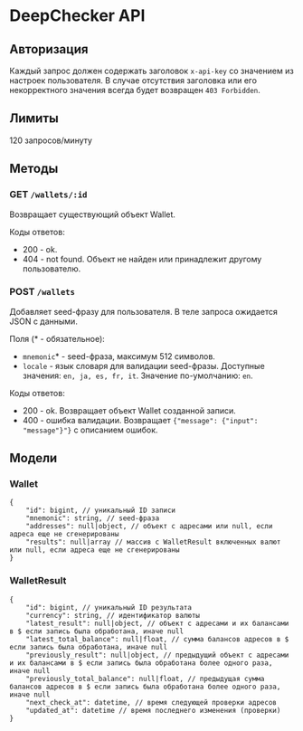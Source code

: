 # DeepChecker API

## Авторизация

Каждый запрос должен содержать заголовок `x-api-key` со значением из настроек пользователя. В случае отсутствия заголовка или его некорректного значения всегда будет возвращен `403 Forbidden`.

## Лимиты

120 запросов/минуту

## Методы

### GET `/wallets/:id`

Возвращает существующий объект Wallet.

Коды ответов:
- 200 - ok.
- 404 - not found. Объект не найден или принадлежит другому пользователю.

### POST `/wallets`

Добавляет seed-фразу для пользователя. В теле запроса ожидается JSON с данными.

Поля (* - обязательное):
- `mnemonic`* - seed-фраза, максимум 512 символов.
- `locale` - язык словаря для валидации seed-фразы. Доступные значения: `en, ja, es, fr, it`. Значение по-умолчанию: `en`.

Коды ответов:
- 200 - ok. Возвращает объект Wallet созданной записи.
- 400 - ошибка валидации. Возвращает `{"message": {"input": "message"}"}` с описанием ошибок.

## Модели

### Wallet

```
{
    "id": bigint, // уникальный ID записи
    "mnemonic": string, // seed-фраза
    "addresses": null|object, // объект с адресами или null, если адреса еще не сгенерированы
    "results": null|array // массив с WalletResult включенных валют или null, если адреса еще не сгенерированы
}
```

### WalletResult

```
{
    "id": bigint, // уникальный ID результата
    "currency": string, // идентификатор валюты
    "latest_result": null|object, // объект с адресами и их балансами в $ если запись была обработана, иначе null
    "latest_total_balance": null|float, // сумма балансов адресов в $ если запись была обработана, иначе null
    "previously_result": null|object, // предыдущий объект с адресами и их балансами в $ если запись была обработана более одного раза, иначе null
    "previously_total_balance": null|float, // предыдущая сумма балансов адресов в $ если запись была обработана более одного раза, иначе null
    "next_check_at": datetime, // время следующей проверки адресов
    "updated_at": datetime // время последнего изменения (проверки)
}
```
